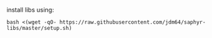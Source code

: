 
install libs using:

`bash <(wget -qO- https://raw.githubusercontent.com/jdm64/saphyr-libs/master/setup.sh)`
